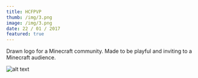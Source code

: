 ```yaml
---
title: HCFPVP
thumb: /img/3.png
image: /img/3.png
date: 22 / 01 / 2017
featured: true
---
```

Drawn logo for a Minecraft community. Made to be playful and inviting to a Minecraft audience.

![alt text](/img/hcfpvp.png "Evolution of the HCFPVP logo")
